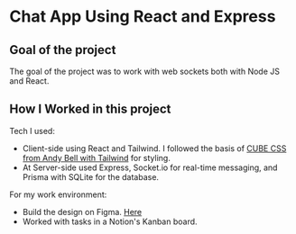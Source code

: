 # Chat App Using React and Express

## Goal of the project
The goal of the project was to work with web sockets both with Node JS and React.

## How I Worked in this project
Tech I used:
- Client-side using React and Tailwind. I followed the basis of [CUBE CSS from Andy Bell with Tailwind](https://github.com/Andy-set-studio/CUBE-with-tailwind) for styling.
- At Server-side used Express, Socket.io for real-time messaging, and Prisma with SQLite for the database.

For my work environment:
- Build the design on Figma. [Here](https://www.figma.com/file/rfCrAY6Quz4MVIc6ll5bSJ/Reddit-Style-Chat-Room?type=design&node-id=0%3A1&mode=design&t=PywWkmGJRNAu5hMb-1)
- Worked with tasks in a Notion's Kanban board.
